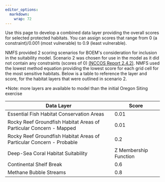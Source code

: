 ```yaml
---
editor_options: 
  markdown: 
    wrap: 72
---
```


Use this page to develop a combined data layer providing the overall scores for selected protected habitats. You can assign scores that range from 0 (a constraint)/0.001 (most vulnerable) to 0.9 (least vulnerable).

NMFS provided 2 scoring scenarios for BOEM's consideration for inclusion in the suitability model. Scenario 2 was chosen for use in the model as it did not contain any constraints (scores of 0) [(NCCOS Report 2.4.2)](https://www.boem.gov/sites/default/files/documents/renewable-energy/state-activities/Appendix%20B_NCCOS%20Final%20WEA%20Report_Oregon.pdf). NMFS used the lowest method equation providing the lowest score for each grid cell for the most sensitive habitats. Below is a table to reference the layer and score, for the habitat layers that were outlined in scenario 2.

\*Note: more layers are available to model than the initial Oregon Siting exercise

| Data Layer | Score |
|------------------------------------|------------------------------------|
| Essential Fish Habitat Conservation Areas | 0.01 |
| Rocky Reef Groundfish Habitat Areas of Particular Concern - Mapped | 0.01 |
| Rocky Reef Groundfish Habitat Areas of Particular Concern - Probable | 0.2 |
| Deep-Sea Coral Habitat Suitability | Z Membership Function |
| Continental Shelf Break | 0.6 |
| Methane Bubble Streams | 0.8 |
